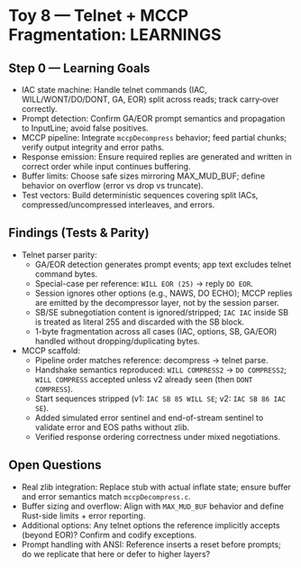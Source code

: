 # Toy 8 — Telnet + MCCP Fragmentation: LEARNINGS

## Step 0 — Learning Goals
- IAC state machine: Handle telnet commands (IAC, WILL/WONT/DO/DONT, GA, EOR) split across reads; track carry‑over correctly.
- Prompt detection: Confirm GA/EOR prompt semantics and propagation to InputLine; avoid false positives.
- MCCP pipeline: Integrate `mccpDecompress` behavior; feed partial chunks; verify output integrity and error paths.
- Response emission: Ensure required replies are generated and written in correct order while input continues buffering.
- Buffer limits: Choose safe sizes mirroring MAX_MUD_BUF; define behavior on overflow (error vs drop vs truncate).
- Test vectors: Build deterministic sequences covering split IACs, compressed/uncompressed interleaves, and errors.

## Findings (Tests & Parity)

- Telnet parser parity:
  - GA/EOR detection generates prompt events; app text excludes telnet command bytes.
  - Special-case per reference: `WILL EOR (25)` → reply `DO EOR`.
  - Session ignores other options (e.g., NAWS, DO ECHO); MCCP replies are emitted by the decompressor layer, not by the session parser.
  - SB/SE subnegotiation content is ignored/stripped; `IAC IAC` inside SB is treated as literal 255 and discarded with the SB block.
  - 1-byte fragmentation across all cases (IAC, options, SB, GA/EOR) handled without dropping/duplicating bytes.
- MCCP scaffold:
  - Pipeline order matches reference: decompress → telnet parse.
  - Handshake semantics reproduced: `WILL COMPRESS2` → `DO COMPRESS2`; `WILL COMPRESS` accepted unless v2 already seen (then `DONT COMPRESS`).
  - Start sequences stripped (v1: `IAC SB 85 WILL SE`; v2: `IAC SB 86 IAC SE`).
  - Added simulated error sentinel and end-of-stream sentinel to validate error and EOS paths without zlib.
  - Verified response ordering correctness under mixed negotiations.

## Open Questions

- Real zlib integration: Replace stub with actual inflate state; ensure buffer and error semantics match `mccpDecompress.c`.
- Buffer sizing and overflow: Align with `MAX_MUD_BUF` behavior and define Rust-side limits + error reporting.
- Additional options: Any telnet options the reference implicitly accepts (beyond EOR)? Confirm and codify exceptions.
- Prompt handling with ANSI: Reference inserts a reset before prompts; do we replicate that here or defer to higher layers?
